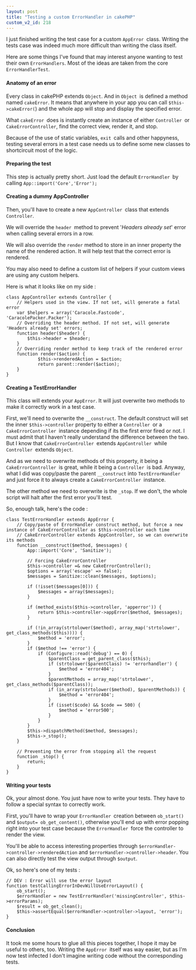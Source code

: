 ```yaml
---
layout: post
title: "Testing a custom ErrorHandler in cakePHP"
custom_v2_id: 218
---
```


I just finished writing the test case for a custom `AppError `class. Writing
the tests case was indeed much more difficult than writing the class itself.

Here are some things I've found that may interest anyone wanting to test their
own `ErrorHandlers`. Most of the ideas are taken from the core
`ErrorHandlerTest`.

#### Anatomy of an error

Every class in cakePHP extends `Object`. And in `Object `is defined a method
named `cakeError`. It means that anywhere in your app you can call
`$this->cakeError(`) and the whole app will stop and display the specified
error.

What `cakeError `does is instantly create an instance of either `Controller
`or `CakeErrorController`, find the correct view, render it, and stop.

Because of the use of static variables, `exit `calls and other happyness,
testing several errors in a test case needs us to define some new classes to
shortcircuit most of the logic.

#### Preparing the test

This step is actually pretty short. Just load the default `ErrorHandler `by
calling `App::import('Core','Error');`

#### Creating a dummy AppController

Then, you'll have to create a new `AppController `class that extends
`Controller`.

We will override the `header `method to prevent '_Headers already set_' error
when calling several errors in a row.

We will also override the `render` method to store in an inner property the
name of the rendered action. It will help test that the correct error is
rendered.

You may also need to define a custom list of helpers if your custom views are
using any custom helpers.

Here is what it looks like on my side :

    
    class AppController extends Controller {  
    	// Helpers used in the view. If not set, will generate a fatal error  
    	var $helpers = array('Caracole.Fastcode', 'CaracolePacker.Packer');  
    	// Overriding the header method. If not set, will generate 'Headers already set' errors;  
    	function header($header) {  
    		$this->header = $header;  
    	}  
    	// Overriding render method to keep track of the rendered error  
    	function render($action) {  
            	$this->renderedAction = $action;  
            	return parent::render($action);  
    	}  
    }  
    

#### Creating a TestErrorHandler

This class will extends your `AppError`. It will just overwrite two methods to
make it correctly work in a test case.

First, we'll need to overwrite the `__construct`. The default construct will
set the inner `$this->controller` property to either a `Controller `or a
`CakeErrorController `instance depending if its the first error fired or not.
I must admit that I haven't really understand the difference between the two.
But I know that `CakeErrorController `extends `AppController `while
`Controller `extends `Object`.

And as we need to overwrite methods of this property, it being a
`CakeErrorController `is great, while it being a `Controller `is bad. Anyway,
what I did was copy/paste the parent `__construct` into `TestErrorHandler `and
just force it to always create a `CakeErrorController `instance.

The other method we need to overwrite is the `_stop`. If we don't, the whole
script will halt after the first error you'll test.

So, enough talk, here's the code :

    
    class TestErrorHandler extends AppError {  
    	// Copy/paste of ErrorHandler construct method, but force a new instance of CakeErrorController as $this->controller each time  
    	// CakeErrorController extends AppController, so we can overwrite its methods  
    	function __construct($method, $messages) {  
    		App::import('Core', 'Sanitize');  
      
    		// Forcing CakeErrorController  
    		$this->controller =& new CakeErrorController();  
    		$options = array('escape' => false);  
    		$messages = Sanitize::clean($messages, $options);  
      
    		if (!isset($messages[0])) {  
    			$messages = array($messages);  
    		}  
      
    		if (method_exists($this->controller, 'apperror')) {  
    			return $this->controller->appError($method, $messages);  
    		}  
      
    		if (!in_array(strtolower($method), array_map('strtolower', get_class_methods($this)))) {  
    			$method = 'error';  
    		}  
    		if ($method !== 'error') {  
    			if (Configure::read('debug') == 0) {  
    				$parentClass = get_parent_class($this);  
    				if (strtolower($parentClass) != 'errorhandler') {  
    					$method = 'error404';  
    				}  
    				$parentMethods = array_map('strtolower', get_class_methods($parentClass));  
    				if (in_array(strtolower($method), $parentMethods)) {  
    					$method = 'error404';  
    				}  
    				if (isset($code) && $code == 500) {  
    					$method = 'error500';  
    				}  
    			}  
    		}  
    		$this->dispatchMethod($method, $messages);  
    		$this->_stop();  
    	}  
      
    	// Preventing the error from stopping all the request  
    	function _stop() {  
    		return;  
    	}  
    }  
    

#### Writing your tests

Ok, your almost done. You just have now to write your tests. They have to
follow a special syntax to correctly work.

First, you'll have to wrap your `ErrorHandler `creation between `ob_start()`
and `$output= ob_get_content()`, otherwise you'll end up with error popping
right into your test case because the `ErrorHandler `force the controller to
render the view.

You'll be able to access interesting properties through
`$errorHandler->controller->renderedAction` and
`$errorHandler->controller->header`. You can also directly test the view
output through `$output`.

Ok, so here's one of my tests :

    
    // DEV : Error will use the error layout  
    function testCallingErrorInDevWillUseErrorLayout() {  
    	ob_start();  
    	$errorHandler = new TestErrorHandler('missingController', $this->errorParams);  
    	$result = ob_get_clean();  
    	$this->assertEqual($errorHandler->controller->layout, 'error');  
    }  
    

#### Conclusion

It took me some hours to glue all this pieces together, I hope it may be
useful to others, too. Writing the `AppError `itself was way easier, but as
I'm now test infected I don't imagine writing code without the corresponding
tests.

